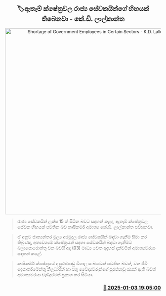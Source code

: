 <p align='center'><b><h2 align='center' title='Shortage of Government Employees in Certain Sectors - K.D. Lalkantha'>🏷ඇතැම් ක්ෂේත්‍රවල රාජ්‍ය සේවකයින්ගේ හිඟයක් තිබෙනවා - කේ.ඩී. ලාල්කාන්ත</h2></b></p>
<p align='center'><img src='https://helakuru.sgp1.cdn.digitaloceanspaces.com/esana/images/lib/kd-lalkantha-minister-media.jpg' width='600' alt='Shortage of Government Employees in Certain Sectors - K.D. Lalkantha'></p>

> රාජ්‍ය සේවකයින් ලක්ෂ 15 ක් සිටින බවට සඳහන් කළද, ඇතැම් ක්ෂේත්‍රවල සේවක හිඟයක් පවතින බව කෘෂිකර්ම අමාත්‍ය කේ.ඩී. ලාල්කාන්ත පවසනවා.

> ඒ අනුව ජාත්‍යන්තර මූල්‍ය අරමුදල රාජ්‍ය සේවකයින් බඳවා ගැනීම සීමා කර තිබුණද, අත්‍යවශ්‍යම ක්ෂේත්‍රයන් සඳහා සේවකයින් බඳවා ගැනීමට බලාපොරොත්තු වන බවයි අද (03) මාධ්‍ය වෙත අදහස් දක්වමින් අමාත්‍යවරයා සඳහන් කළේ.

> කෘෂිකර්ම ක්ෂේත්‍රයේ ද පුරප්පාඩු විශාල සංඛ්‍යාවක් පවතින බවත්, වන ජීවි දෙපාර්තමේන්තු නිලධාරීන් හා පශු වෛද්‍යවරුන්ගේ පුරප්පාඩු රැසක් ඇති බවත් අමාත්‍යවරයා වැඩිදුරටත් ප්‍රකාශ කර සිටියා.



<h3 align='right'><a href='https://www.helakuru.lk/esana/p/106313/'>📅 2025-01-03 19:05:00</a></h3>
